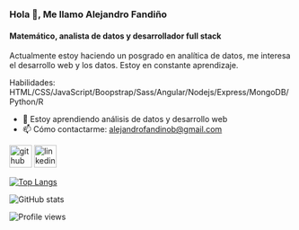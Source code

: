 ### Hola 👋, Me llamo Alejandro Fandiño
#### Matemático, analista de datos y desarrollador full stack
Actualmente estoy haciendo un posgrado en analítica de datos, me interesa el desarrollo web y los datos.
Estoy en constante aprendizaje. 



Habilidades: HTML/CSS/JavaScript/Boopstrap/Sass/Angular/Nodejs/Express/MongoDB/Python/R

- 🌱 Estoy aprendiendo análisis de datos y desarrollo web 
- 📫 Cómo contactarme: alejandrofandinob@gmail.com 


[<img src='https://cdn.jsdelivr.net/npm/simple-icons@3.0.1/icons/github.svg' alt='github' height='40'>](https://github.com/AlejandroFandinoB)  [<img src='https://cdn.jsdelivr.net/npm/simple-icons@3.0.1/icons/linkedin.svg' alt='linkedin' height='40'>](https://www.linkedin.com/in/alejandro-fandiño-050a77201)  

[![Top Langs](https://github-readme-stats.vercel.app/api/top-langs/?username=AlejandroFandinoB)](https://github.com/anuraghazra/github-readme-stats)

![GitHub stats](https://github-readme-stats.vercel.app/api?username=AlejandroFandinoB&show_icons=true)  

![Profile views](https://gpvc.arturio.dev/AlejandroFandinoB)  
